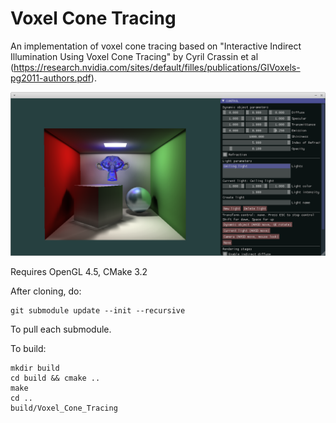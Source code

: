 # Voxel Cone Tracing

An implementation of voxel cone tracing based on "Interactive Indirect Illumination Using Voxel Cone Tracing" by Cyril Crassin et al (https://research.nvidia.com/sites/default/filles/publications/GIVoxels-pg2011-authors.pdf).

![alt text](https://github.com/GreatBlambo/voxel_cone_tracing/blob/master/tckr9Pn.png)

Requires OpenGL 4.5, CMake 3.2

After cloning, do:
```
git submodule update --init --recursive
```
To pull each submodule.

To build:
``` 
mkdir build
cd build && cmake ..
make
cd ..
build/Voxel_Cone_Tracing
```
